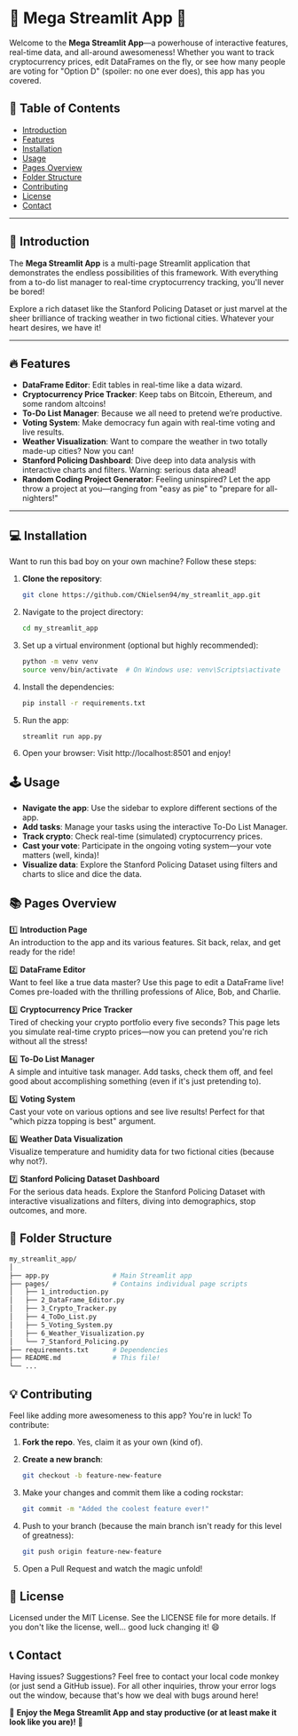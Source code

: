# 🦄 **Mega Streamlit App** 🎉

Welcome to the **Mega Streamlit App**—a powerhouse of interactive features, real-time data, and all-around awesomeness! Whether you want to track cryptocurrency prices, edit DataFrames on the fly, or see how many people are voting for "Option D" (spoiler: no one ever does), this app has you covered.

## 🚀 **Table of Contents**
- [Introduction](#introduction)
- [Features](#features)
- [Installation](#installation)
- [Usage](#usage)
- [Pages Overview](#pages-overview)
- [Folder Structure](#folder-structure)
- [Contributing](#contributing)
- [License](#license)
- [Contact](#contact)

---

## 🌟 **Introduction**

The **Mega Streamlit App** is a multi-page Streamlit application that demonstrates the endless possibilities of this framework. With everything from a to-do list manager to real-time cryptocurrency tracking, you'll never be bored!

Explore a rich dataset like the Stanford Policing Dataset or just marvel at the sheer brilliance of tracking weather in two fictional cities. Whatever your heart desires, we have it!

---

## 🔥 **Features**
- **DataFrame Editor**: Edit tables in real-time like a data wizard.
- **Cryptocurrency Price Tracker**: Keep tabs on Bitcoin, Ethereum, and some random altcoins!
- **To-Do List Manager**: Because we all need to pretend we’re productive.
- **Voting System**: Make democracy fun again with real-time voting and live results.
- **Weather Visualization**: Want to compare the weather in two totally made-up cities? Now you can!
- **Stanford Policing Dashboard**: Dive deep into data analysis with interactive charts and filters. Warning: serious data ahead!
- **Random Coding Project Generator**: Feeling uninspired? Let the app throw a project at you—ranging from "easy as pie" to "prepare for all-nighters!"

---

## 💻 **Installation**

Want to run this bad boy on your own machine? Follow these steps:

1. **Clone the repository**:
    ```bash
   git clone https://github.com/CNielsen94/my_streamlit_app.git
    ```
2. Navigate to the project directory:
    ```bash
    cd my_streamlit_app
    ```
3. Set up a virtual environment (optional but highly recommended):
    ```bash
    python -m venv venv
    source venv/bin/activate  # On Windows use: venv\Scripts\activate
    ```
4. Install the dependencies:
    ```bash
    pip install -r requirements.txt
    ```
5. Run the app:
    ```bash
    streamlit run app.py
    ```
6. Open your browser: Visit http://localhost:8501 and enjoy!

## 🕹 **Usage**

- **Navigate the app**: Use the sidebar to explore different sections of the app.
- **Add tasks**: Manage your tasks using the interactive To-Do List Manager.
- **Track crypto**: Check real-time (simulated) cryptocurrency prices.
- **Cast your vote**: Participate in the ongoing voting system—your vote matters (well, kinda)!
- **Visualize data**: Explore the Stanford Policing Dataset using filters and charts to slice and dice the data.

## 📚 **Pages Overview**

1️⃣ **Introduction Page**  
An introduction to the app and its various features. Sit back, relax, and get ready for the ride!

2️⃣ **DataFrame Editor**  
Want to feel like a true data master? Use this page to edit a DataFrame live! Comes pre-loaded with the thrilling professions of Alice, Bob, and Charlie.

3️⃣ **Cryptocurrency Price Tracker**  
Tired of checking your crypto portfolio every five seconds? This page lets you simulate real-time crypto prices—now you can pretend you're rich without all the stress!

4️⃣ **To-Do List Manager**  
A simple and intuitive task manager. Add tasks, check them off, and feel good about accomplishing something (even if it's just pretending to).

5️⃣ **Voting System**  
Cast your vote on various options and see live results! Perfect for that "which pizza topping is best" argument.

6️⃣ **Weather Data Visualization**  
Visualize temperature and humidity data for two fictional cities (because why not?).

7️⃣ **Stanford Policing Dataset Dashboard**  
For the serious data heads. Explore the Stanford Policing Dataset with interactive visualizations and filters, diving into demographics, stop outcomes, and more.

## 📁 **Folder Structure**

```bash
my_streamlit_app/
│
├── app.py                # Main Streamlit app
├── pages/                # Contains individual page scripts
│   ├── 1_introduction.py
│   ├── 2_DataFrame_Editor.py
│   ├── 3_Crypto_Tracker.py
│   ├── 4_ToDo_List.py
│   ├── 5_Voting_System.py
│   ├── 6_Weather_Visualization.py
│   └── 7_Stanford_Policing.py
├── requirements.txt      # Dependencies
├── README.md             # This file!
└── ...
```

## 💡 **Contributing**

Feel like adding more awesomeness to this app? You're in luck! To contribute:

1. **Fork the repo**. Yes, claim it as your own (kind of).

2. **Create a new branch**:
   ```bash
   git checkout -b feature-new-feature
    ```

3. Make your changes and commit them like a coding rockstar:
    ```bash
    git commit -m "Added the coolest feature ever!"
    ```

4. Push to your branch (because the main branch isn't ready for this level of greatness):
    ```bash
    git push origin feature-new-feature
    ```

5. Open a Pull Request and watch the magic unfold!

## 📜 **License**

Licensed under the MIT License. See the LICENSE file for more details. If you don't like the license, well... good luck changing it! 😄

## 📞 **Contact**

Having issues? Suggestions? Feel free to contact your local code monkey (or just send a GitHub issue). For all other inquiries, throw your error logs out the window, because that's how we deal with bugs around here!

🎉 **Enjoy the Mega Streamlit App and stay productive (or at least make it look like you are)!** 🎉
